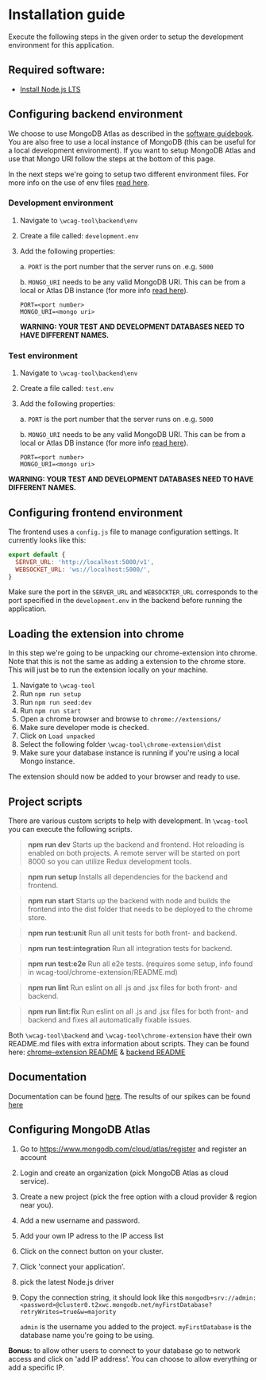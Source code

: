 # Installation guide

Execute the following steps in the given order to setup the development environment for this application. 

## Required software:

- [Install Node.js LTS](https://nodejs.org/en/)

## Configuring backend environment

We choose to use MongoDB Atlas as described in the [software guidebook](./documentatie/Software-Guidebook/Software-Guidebook-WCAG-Tool.md). You are also free to use a local instance of MongoDB (this can be useful for a local development environment). If you want to setup MongoDB Atlas and use that Mongo URI follow the steps at the bottom of this page.

In the next steps we're going to setup two different environment files. For more info on the use of env files [read here](https://www.npmjs.com/package/dotenv).

### Development environment 

1. Navigate to `\wcag-tool\backend\env`

2. Create a file called: `development.env`

3. Add the following properties: 

   a. `PORT` is the port number that the server runs on .e.g. `5000`
   
   b. `MONGO_URI` needs to be any valid MongoDB URI. This can be from a local or Atlas DB instance (for more info [read here](https://docs.mongodb.com/manual/reference/connection-string/)).
   
   ```
   PORT=<port number>
   MONGO_URI=<mongo uri>
   ```
   
    **WARNING: YOUR TEST AND DEVELOPMENT DATABASES NEED TO HAVE DIFFERENT NAMES.**

### Test environment 

1. Navigate to `\wcag-tool\backend\env`

2. Create a file called: `test.env` 

3. Add the following properties: 

   a. `PORT` is the port number that the server runs on .e.g. `5000`

   b. `MONGO_URI` needs to be any valid MongoDB URI. This can be from a local or Atlas DB instance (for more info [read here](https://docs.mongodb.com/manual/reference/connection-string/)).

   ```
   PORT=<port number>
   MONGO_URI=<mongo uri>
   ```

  **WARNING: YOUR TEST AND DEVELOPMENT DATABASES NEED TO HAVE DIFFERENT NAMES.**

## Configuring frontend environment

The frontend uses a `config.js` file to manage configuration settings. It currently looks like this: 

```js
export default {
  SERVER_URL: 'http://localhost:5000/v1',
  WEBSOCKET_URL: 'ws://localhost:5000/',
}
```

Make sure the port in the `SERVER_URL` and `WEBSOCKTER_URL` corresponds to the port specified in the `development.env` in the backend before running the application. 

## Loading the extension into chrome

In this step we're going to be unpacking our chrome-extension into chrome. Note that this is not the same as adding a extension to the chrome store. This will just be to run the extension locally on your machine. 

1. Navigate to `\wcag-tool`
2. Run `npm run setup`
2. Run `npm run seed:dev`
3. Run `npm run start`
4. Open a chrome browser and browse to `chrome://extensions/`
5. Make sure developer mode is checked. 
6. Click on `Load unpacked`
7. Select the following folder `\wcag-tool\chrome-extension\dist` 
7. Make sure your database instance is running if you're using a local Mongo instance.

The extension should now be added to your browser and ready to use.

## Project scripts

There are various custom scripts to help with development. In `\wcag-tool` you can execute the following scripts.

> **npm run dev**
> Starts up the backend and frontend. Hot reloading is enabled on both projects. A remote server will be started on port 8000 so you can utilize Redux development tools. 

> **npm run setup**
> Installs all dependencies for the backend and frontend. 

> **npm run start**
> Starts up the backend with node and builds the frontend into the dist folder that needs to be deployed to the chrome store.

> **npm run test:unit**
> Run all unit tests for both front- and backend. 

> **npm run test:integration**
> Run all integration tests for backend.  

> **npm run test:e2e**
> Run all e2e tests. (requires some setup, info found in wcag-tool/chrome-extension/README.md)

> **npm run lint**
> Run eslint on all .js and .jsx files for both front- and backend. 

> **npm run lint:fix**
> Run eslint on all .js and .jsx files for both front- and backend and fixes all automatically fixable issues. 

Both `\wcag-tool\backend` and  `\wcag-tool\chrome-extension` have their own README.md files with extra information about scripts. They can be found here: [chrome-extension README](./wcag-tool/chrome-extension/README.md) & [backend README](./wcag-tool/backend/README.md) 

## Documentation

Documentation can be found [here](./documentatie/Software-Guidebook/Software-Guidebook-WCAG-Tool.md). The results of our spikes can be found [here](./documentatie/Spikes)

## Configuring MongoDB Atlas

1. Go to https://www.mongodb.com/cloud/atlas/register and register an account

2. Login and create an organization (pick MongoDB Atlas as cloud service).

3. Create a new project (pick the free option with a cloud provider & region near you). 

4. Add a new username and password. 

5. Add your own IP adress to the IP access list

6. Click on the connect button on your cluster.  

7. Click 'connect your application'. 

8. pick the latest Node.js driver

9. Copy the connection string, it should look like this `mongodb+srv://admin:<password>@cluster0.t2xwc.mongodb.net/myFirstDatabase?retryWrites=true&w=majority`

   `admin` is the username you added to the project. `myFirstDatabase` is the database name you're going to be using.

**Bonus:** to allow other users to connect to your database go to network access and click on 'add IP address'. You can choose to allow everything or add a specific IP.
